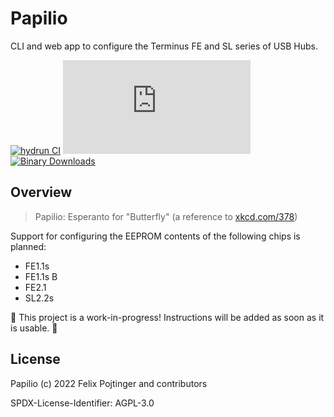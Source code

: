 # Papilio

CLI and web app to configure the Terminus FE and SL series of USB Hubs.

[![hydrun CI](https://github.com/pojntfx/papilio/actions/workflows/hydrun.yaml/badge.svg)](https://github.com/pojntfx/papilio/actions/workflows/hydrun.yaml)
[![Matrix](https://img.shields.io/matrix/papilio:matrix.org)](https://matrix.to/#/#papilio:matrix.org?via=matrix.org)
[![Binary Downloads](https://img.shields.io/github/downloads/pojntfx/papilio/total?label=binary%20downloads)](https://github.com/pojntfx/papilio/releases)

## Overview

> Papilio: Esperanto for "Butterfly" (a reference to [xkcd.com/378](https://xkcd.com/378/))

Support for configuring the EEPROM contents of the following chips is planned:

- FE1.1s
- FE1.1s B
- FE2.1
- SL2.2s

🚧 This project is a work-in-progress! Instructions will be added as soon as it is usable. 🚧

## License

Papilio (c) 2022 Felix Pojtinger and contributors

SPDX-License-Identifier: AGPL-3.0
